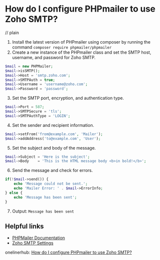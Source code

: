 # How do I configure PHPmailer to use Zoho SMTP?
// plain

1. Install the latest version of PHPmailer using composer by running the command `composer require phpmailer/phpmailer`
2. Create a new instance of the PHPmailer class and set the SMTP host, username, and password for Zoho SMTP.
```php
$mail = new PHPMailer;
$mail->isSMTP();
$mail->Host = 'smtp.zoho.com';
$mail->SMTPAuth = true;
$mail->Username = 'username@zoho.com';
$mail->Password = 'password';
```
3. Set the SMTP port, encryption, and authentication type.
```php
$mail->Port = 587;
$mail->SMTPSecure = 'tls';
$mail->SMTPAuthType = 'LOGIN';
```
4. Set the sender and recipient information.
```php
$mail->setFrom('from@example.com', 'Mailer');
$mail->addAddress('to@example.com', 'User');
```
5. Set the subject and body of the message.
```php
$mail->Subject = 'Here is the subject';
$mail->Body    = 'This is the HTML message body <b>in bold!</b>';
```
6. Send the message and check for errors.
```php
if(!$mail->send()) {
    echo 'Message could not be sent.';
    echo 'Mailer Error: ' . $mail->ErrorInfo;
} else {
    echo 'Message has been sent';
}
```
7. Output: `Message has been sent`

## Helpful links
- [PHPMailer Documentation](https://github.com/PHPMailer/PHPMailer)
- [Zoho SMTP Settings](https://www.zoho.com/mail/help/adminconsole/server-settings.html)

onelinerhub: [How do I configure PHPmailer to use Zoho SMTP?](https://onelinerhub.com/phpmailer/how-do-i-configure-phpmailer-to-use-zoho-smtp)